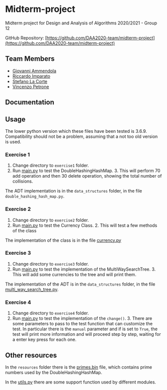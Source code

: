 # Midterm-project
Midterm project for Design and Analysis of Algorithms 2020/2021 - Group 12

GitHub Repository: [https://github.com/DAA2020-team/midterm-project](https://github.com/DAA2020-team/midterm-project)

## Team Members
* [Giovanni Ammendola](https://github.com/giorge1)
* [Riccardo Imparato](https://github.com/r4004)
* [Stefano La Corte](https://github.com/phesmatos)
* [Vincenzo Petrone](https://github.com/v8p1197)

## Documentation
[//]: # "See the [documentation](documentation.pdf) for further information. TODO: add documentation pdf"

## Usage
The lower python version which these files have been tested is 3.6.9. Compatibility should not be a problem, assuming that a not too old version is used.

### Exercise 1
1. Change directory to `exercise1` folder.
2. Run [main.py](exercise1/main.py) to test the DoubleHashingHashMap.
    3. This will perform 70 add operation and then 30 delete operation, showing the total number of collisions.
    
The ADT implementation is in the `data_structures` folder, in the file `double_hashing_hash_map.py`.

### Exercise 2
1. Change directory to `exercise2` folder.
2. Run [main.py](exercise2/main.py) to test the Currency Class.
    2. This will test a few methods of the class

The implementation of the class is in the file [currency.py](exercise2/currency.py)

### Exercise 3
1. Change directory to `exercise3` folder.
2. Run [main.py](exercise3/main.py) to test the implementation of the MultiWaySearchTree.
    3. This will add some currencies to the tree and will print them.
    
The implementation of the ADT is in the `data_structures` folder, in the file [multi_way_search_tree.py](exercise1/multi_way_search_tree.py).

### Exercise 4
1. Change directory to `exercise4` folder.
2. Run [main.py](exercise4/main.py) to test the implementation of the `change()`.
    3. There are some parameters to pass to the test function that can customize the test. In particular
     there is the `manual` parameter and if is set to `True`, the test will print more information and will proceed step
     by step, waiting for a enter key press for each one.
   
## Other resources
In the `resources` folder there is the [primes.bin](resources/primes.bin) file, which contains prime numbers used by the DoubleHashingHashMap.

In the [utils.py](utils.py) there are some support function used by different modules.

